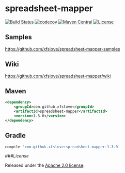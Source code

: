 # spreadsheet-mapper
[![Build Status](https://travis-ci.org/xfslove/spreadsheet-mapper.svg?branch=master)](https://travis-ci.org/xfslove/spreadsheet-mapper)
[![codecov](https://codecov.io/gh/xfslove/spreadsheet-mapper/branch/master/graph/badge.svg)](https://codecov.io/gh/xfslove/spreadsheet-mapper)
[![Maven Central](https://maven-badges.herokuapp.com/maven-central/com.github.xfslove/spreadsheet-mapper/badge.svg)](https://maven-badges.herokuapp.com/maven-central/com.github.xfslove/spreadsheet-mapper)
[![License](https://img.shields.io/badge/license-Apache%202-4EB1BA.svg)](https://www.apache.org/licenses/LICENSE-2.0.html)

## Samples

https://github.com/xfslove/spreadsheet-mapper-samples

## Wiki

https://github.com/xfslove/spreadsheet-mapper/wiki

## Maven

```xml
<dependency>
    <groupId>com.github.xfslove</groupId>
    <artifactId>spreadsheet-mapper</artifactId>
    <version>1.3.0</version>
</dependency>
```

## Gradle

``` groovy
compile 'com.github.xfslove:spreadsheet-mapper:1.3.0'
```

###*License*

Released under the [Apache 2.0 license](license).
